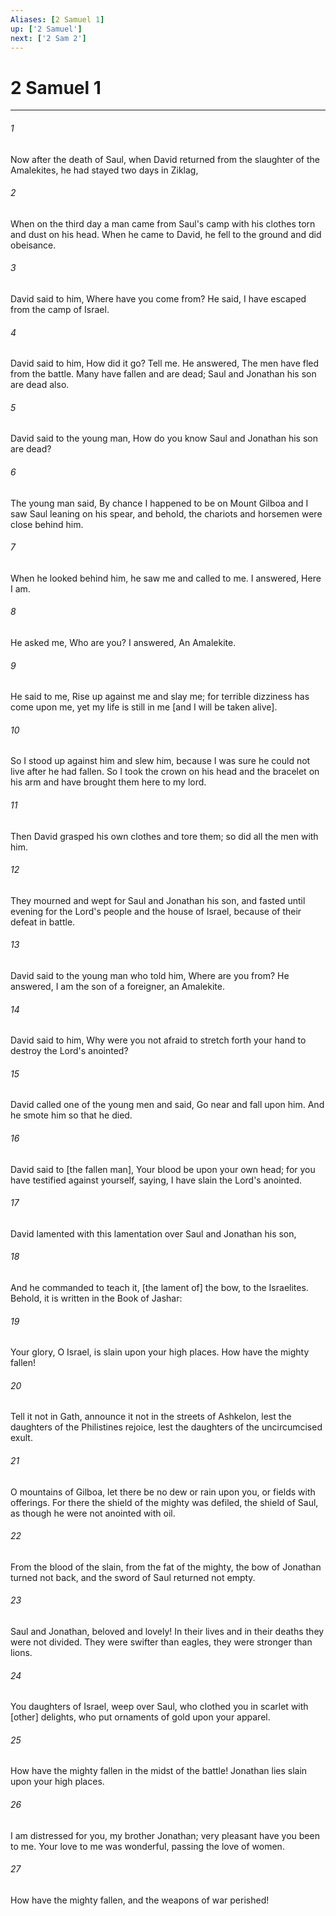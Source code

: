 ```yaml
---
Aliases: [2 Samuel 1]
up: ['2 Samuel']
next: ['2 Sam 2']
---
```

# 2 Samuel 1

***














###### 1 






Now after the death of Saul, when David returned from the slaughter of the Amalekites, he had stayed two days in Ziklag, 













###### 2 






When on the third day a man came from Saul's camp with his clothes torn and dust on his head. When he came to David, he fell to the ground and did obeisance. 













###### 3 






David said to him, Where have you come from? He said, I have escaped from the camp of Israel. 













###### 4 






David said to him, How did it go? Tell me. He answered, The men have fled from the battle. Many have fallen and are dead; Saul and Jonathan his son are dead also. 













###### 5 






David said to the young man, How do you know Saul and Jonathan his son are dead? 













###### 6 






The young man said, By chance I happened to be on Mount Gilboa and I saw Saul leaning on his spear, and behold, the chariots and horsemen were close behind him. 













###### 7 






When he looked behind him, he saw me and called to me. I answered, Here I am. 













###### 8 






He asked me, Who are you? I answered, An Amalekite. 













###### 9 






He said to me, Rise up against me and slay me; for terrible dizziness has come upon me, yet my life is still in me [and I will be taken alive]. 













###### 10 






So I stood up against him and slew him, because I was sure he could not live after he had fallen. So I took the crown on his head and the bracelet on his arm and have brought them here to my lord. 













###### 11 






Then David grasped his own clothes and tore them; so did all the men with him. 













###### 12 






They mourned and wept for Saul and Jonathan his son, and fasted until evening for the Lord's people and the house of Israel, because of their defeat in battle. 













###### 13 






David said to the young man who told him, Where are you from? He answered, I am the son of a foreigner, an Amalekite. 













###### 14 






David said to him, Why were you not afraid to stretch forth your hand to destroy the Lord's anointed? 













###### 15 






David called one of the young men and said, Go near and fall upon him. And he smote him so that he died. 













###### 16 






David said to [the fallen man], Your blood be upon your own head; for you have testified against yourself, saying, I have slain the Lord's anointed. 













###### 17 






David lamented with this lamentation over Saul and Jonathan his son, 













###### 18 






And he commanded to teach it, [the lament of] the bow, to the Israelites. Behold, it is written in the Book of Jashar: 













###### 19 






Your glory, O Israel, is slain upon your high places. How have the mighty fallen! 













###### 20 






Tell it not in Gath, announce it not in the streets of Ashkelon, lest the daughters of the Philistines rejoice, lest the daughters of the uncircumcised exult. 













###### 21 






O mountains of Gilboa, let there be no dew or rain upon you, or fields with offerings. For there the shield of the mighty was defiled, the shield of Saul, as though he were not anointed with oil. 













###### 22 






From the blood of the slain, from the fat of the mighty, the bow of Jonathan turned not back, and the sword of Saul returned not empty. 













###### 23 






Saul and Jonathan, beloved and lovely! In their lives and in their deaths they were not divided. They were swifter than eagles, they were stronger than lions. 













###### 24 






You daughters of Israel, weep over Saul, who clothed you in scarlet with [other] delights, who put ornaments of gold upon your apparel. 













###### 25 






How have the mighty fallen in the midst of the battle! Jonathan lies slain upon your high places. 













###### 26 






I am distressed for you, my brother Jonathan; very pleasant have you been to me. Your love to me was wonderful, passing the love of women. 













###### 27 






How have the mighty fallen, and the weapons of war perished!
